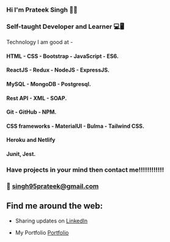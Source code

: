 ### Hi I'm Prateek Singh 👋😃



### Self-taught Developer and Learner  💻🖥
 Technology I am good at -
####  HTML - CSS - Bootstrap - JavaScript - ES6.
####  ReactJS - Redux - NodeJS - ExpressJS.
####  MySQL - MongoDB - Postgresql.
####  Rest API - XML - SOAP.
####  Git - GitHub - NPM.
####  CSS frameworks - MaterialUI - Bulma - Tailwind CSS.
####  Heroku and Netlify
####  Junit, Jest.

### Have projects in your mind then contact me!!!!!!!!!!!!
### 📧 singh95prateek@gmail.com


## Find me around the web:

- Sharing updates on <a href="https://www.linkedin.com/in/prateek-singh-6ab984145/">LinkedIn</a>

- My Portfolio <a href="https://prateekdineshsingh.netlify.app/">Portfolio</a>
